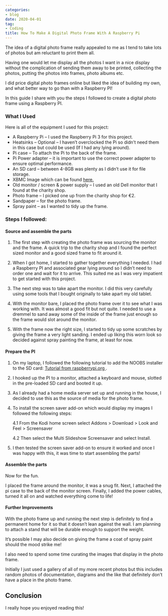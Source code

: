 ```yaml
---
categories:
- blog
date: 2020-04-01
tag:
- Coding
title: How To Make A Digital Photo Frame With A Raspberry Pi
---
```


The idea of a digital photo frame really appealed to me as I tend to take lots of photos but am reluctant to print them all.

Having one would let me display all the photos I want in a nice display without the complication of sending them away to be printed, collecting the photos, putting the photos into frames, photo albums etc.

I did price digital photo frames online but liked the idea of building my own, and what better way to go than with a Raspberry PI!

In this guide I share with you the steps I followed to create a digital photo frame using a Raspberry PI.


### What I Used

Here is all of the equipment I used for this project:

- A Raspberry Pi – I used the Raspberry Pi 3 for this project.
- Heatsinks – Optional – I haven’t overclocked the Pi so didn’t need them in this case but could be used (If I had any lying around).
- Pi case – To attach the Pi to the back of the frame.
- Pi Power adapter – it is important to use the correct power adapter to ensure optimal performance.
- An SD card – between 4-8GB was plenty as I didn’t use it for file storage.
- XBMC Image which can be found [here.](https://heymichellemac.com/digital-photo-frame-with-a-raspberry-pi/#)
- Old monitor / screen & power supply – I used an old Dell monitor that I found at the charity shop.
- Photo frame – I picked one up from the charity shop for €2.
- Sandpaper – for the photo frame.
- Spray paint – as I wanted to tidy up the frame.

### Steps I followed:

#### Source and assemble the parts

1. The first step with creating the photo frame was sourcing the monitor and the frame. A quick trip to the charity shop and I found the perfect sized monitor and a good sized frame to fit around it.

2. When I got home, I started to gather together everything I needed. I had a Raspberry PI and associated gear lying around so I didn’t need to order one and wait for it to arrive. This suited me as I was very impatient to get started with this project.

3. The next step was to take apart the monitor. I did this very carefully using some tools that I bought originally to take apart my old tablet.

4. With the monitor bare, I placed the photo frame over it to see what I was working with. It was almost a good fit but not quite. I needed to use a dremmel to sand away some of the inside of the frame just enough so the frame would slot around the monitor.

5. With the frame now the right size, I started to tidy up some scratches by giving the frame a very light sanding. I ended up liking this worn look so decided against spray painting the frame, at least for now.

#### Prepare the PI

1. On my laptop, I followed the following tutorial to add the NOOBS installer to the SD card: [Tutorial from raspberrypi.org ](https://www.raspberrypi.org/documentation/usage/kodi/README.md).

2. I hooked up the PI to a monitor, attached a keyboard and mouse, slotted in the pre-loaded SD card and booted it up.

3. As I already had a home media server set up and running in the house, I decided to use this as the source of media for the photo frame.

4. To install the screen saver add-on which would display my images I followed the following steps:

   4.1 From the Kodi home screen select Addons > Download > Look and Feel > Screensaver

   4.2 Then select the Multi Slideshow Screensaver and select Install.

5. I then tested the screen saver add-on to ensure it worked and once I was happy with this, it was time to start assembling the parts!

#### Assemble the parts

Now for the fun.

I placed the frame around the monitor, it was a snug fit.
Next, I attached the pi case to the back of the monitor screen.
Finally, I added the power cables, turned it all on and watched everything come to life!

#### Further Improvements

With the photo frame up and running the next step is definitely to find a permanent home for it so that it doesn’t lean against the wall. I am planning to attach a stand that will be durable enough to support the weight.

It’s possible I may also decide on giving the frame a coat of spray paint should the mood strike me!

I also need to spend some time curating the images that display in the photo frame. 

Initially I just used a gallery of all of my more recent photos but this includes random photos of documentation, diagrams and the like that definitely don’t have a place in the photo frame.

## Conclusion

I really hope you enjoyed reading this!